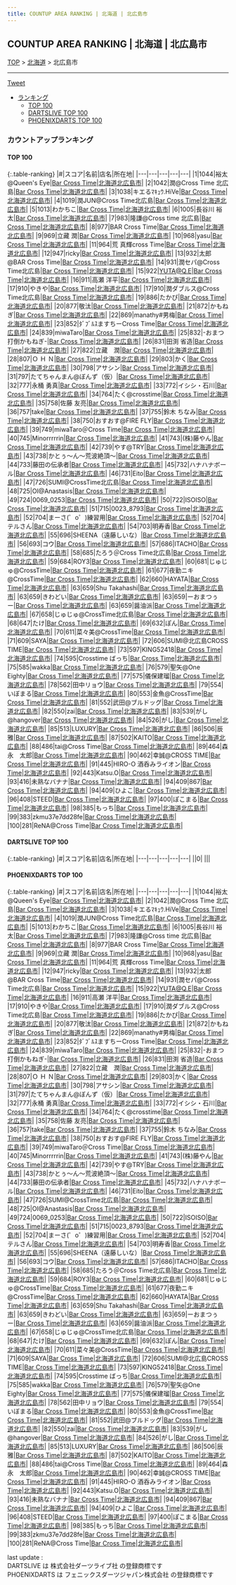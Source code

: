 ```yaml
---
title: COUNTUP AREA RANKING | 北海道 | 北広島市
---
```

## COUNTUP AREA RANKING | 北海道 | 北広島市

[TOP](/darts/rank/) > [北海道](/darts/rank/北海道/) > 北広島市

___

<a href="https://twitter.com/share?ref_src=twsrc%5Etfw" data-text="COUNTUP AREA RANKING | 北海道北広島市" class="twitter-share-button" data-hashtags="DARTSLIVE,PHOENIXDARTS,darts,ダーツ" data-show-count="false">Tweet</a>

* [ランキング](#カウントアップランキング)
    * [TOP 100](#top-100)
    * [DARTSLIVE TOP 100](#dartslive-top-100)
    * [PHOENIXDARTS TOP 100](#phoenixdarts-top-100)

### カウントアップランキング

#### TOP 100



{:.table-ranking}
|#|スコア|名前|店名|所在地|
|---|---|---|---|---|
|1|1044|<span class="rank-name-pd">裕太@Queen&#x27;s Eye</span>|<a href="https://vs.phoenixdarts.com/jp/shop/shopDetailInfo/s_80543?s_seq=80543">Bar Cross Time</a>|<a href="/darts/rank/北海道/北広島市">北海道北広島市</a>|
|2|1042|<span class="rank-name-pd">潤@Cross Time 北広島</span>|<a href="https://vs.phoenixdarts.com/jp/shop/shopDetailInfo/s_80543?s_seq=80543">Bar Cross Time</a>|<a href="/darts/rank/北海道/北広島市">北海道北広島市</a>|
|3|1038|<span class="rank-name-pd">キエるﾏｷｭｳ.HiVe</span>|<a href="https://vs.phoenixdarts.com/jp/shop/shopDetailInfo/s_80543?s_seq=80543">Bar Cross Time</a>|<a href="/darts/rank/北海道/北広島市">北海道北広島市</a>|
|4|1019|<span class="rank-name-pd">潤JUN@Cross Time北広島</span>|<a href="https://vs.phoenixdarts.com/jp/shop/shopDetailInfo/s_80543?s_seq=80543">Bar Cross Time</a>|<a href="/darts/rank/北海道/北広島市">北海道北広島市</a>|
|5|1013|<span class="rank-name-pd">わかちこ</span>|<a href="https://vs.phoenixdarts.com/jp/shop/shopDetailInfo/s_80543?s_seq=80543">Bar Cross Time</a>|<a href="/darts/rank/北海道/北広島市">北海道北広島市</a>|
|6|1005|<span class="rank-name-pd"><span class="pro-icon-pd"></span>長谷川 裕太</span>|<a href="https://vs.phoenixdarts.com/jp/shop/shopDetailInfo/s_80543?s_seq=80543">Bar Cross Time</a>|<a href="/darts/rank/北海道/北広島市">北海道北広島市</a>|
|7|983|<span class="rank-name-pd">隆謙@Cross time 北広島</span>|<a href="https://vs.phoenixdarts.com/jp/shop/shopDetailInfo/s_80543?s_seq=80543">Bar Cross Time</a>|<a href="/darts/rank/北海道/北広島市">北海道北広島市</a>|
|8|977|<span class="rank-name-pd">BAR Cross Time</span>|<a href="https://vs.phoenixdarts.com/jp/shop/shopDetailInfo/s_80543?s_seq=80543">Bar Cross Time</a>|<a href="/darts/rank/北海道/北広島市">北海道北広島市</a>|
|9|969|<span class="rank-name-pd"><span class="pro-icon-pd"></span>立藏 潤</span>|<a href="https://vs.phoenixdarts.com/jp/shop/shopDetailInfo/s_80543?s_seq=80543">Bar Cross Time</a>|<a href="/darts/rank/北海道/北広島市">北海道北広島市</a>|
|10|968|<span class="rank-name-pd">yasu</span>|<a href="https://vs.phoenixdarts.com/jp/shop/shopDetailInfo/s_80543?s_seq=80543">Bar Cross Time</a>|<a href="/darts/rank/北海道/北広島市">北海道北広島市</a>|
|11|964|<span class="rank-name-pd">荒 真輝cross Time</span>|<a href="https://vs.phoenixdarts.com/jp/shop/shopDetailInfo/s_80543?s_seq=80543">Bar Cross Time</a>|<a href="/darts/rank/北海道/北広島市">北海道北広島市</a>|
|12|947|<span class="rank-name-pd">ricky</span>|<a href="https://vs.phoenixdarts.com/jp/shop/shopDetailInfo/s_80543?s_seq=80543">Bar Cross Time</a>|<a href="/darts/rank/北海道/北広島市">北海道北広島市</a>|
|13|932|<span class="rank-name-pd">太郎@BAR Cross Time</span>|<a href="https://vs.phoenixdarts.com/jp/shop/shopDetailInfo/s_80543?s_seq=80543">Bar Cross Time</a>|<a href="/darts/rank/北海道/北広島市">北海道北広島市</a>|
|14|931|<span class="rank-name-pd">潤セパ@Cross Time北広島</span>|<a href="https://vs.phoenixdarts.com/jp/shop/shopDetailInfo/s_80543?s_seq=80543">Bar Cross Time</a>|<a href="/darts/rank/北海道/北広島市">北海道北広島市</a>|
|15|922|<span class="rank-name-pd">YUTA@Q.E</span>|<a href="https://vs.phoenixdarts.com/jp/shop/shopDetailInfo/s_80543?s_seq=80543">Bar Cross Time</a>|<a href="/darts/rank/北海道/北広島市">北海道北広島市</a>|
|16|911|<span class="rank-name-pd">高瀬 洋平</span>|<a href="https://vs.phoenixdarts.com/jp/shop/shopDetailInfo/s_80543?s_seq=80543">Bar Cross Time</a>|<a href="/darts/rank/北海道/北広島市">北海道北広島市</a>|
|17|910|<span class="rank-name-pd">やきや</span>|<a href="https://vs.phoenixdarts.com/jp/shop/shopDetailInfo/s_80543?s_seq=80543">Bar Cross Time</a>|<a href="/darts/rank/北海道/北広島市">北海道北広島市</a>|
|17|910|<span class="rank-name-pd">潤ダブルス@Cross Time北広島</span>|<a href="https://vs.phoenixdarts.com/jp/shop/shopDetailInfo/s_80543?s_seq=80543">Bar Cross Time</a>|<a href="/darts/rank/北海道/北広島市">北海道北広島市</a>|
|19|886|<span class="rank-name-pd">たかぴ</span>|<a href="https://vs.phoenixdarts.com/jp/shop/shopDetailInfo/s_80543?s_seq=80543">Bar Cross Time</a>|<a href="/darts/rank/北海道/北広島市">北海道北広島市</a>|
|20|877|<span class="rank-name-pd">敬汰</span>|<a href="https://vs.phoenixdarts.com/jp/shop/shopDetailInfo/s_80543?s_seq=80543">Bar Cross Time</a>|<a href="/darts/rank/北海道/北広島市">北海道北広島市</a>|
|21|872|<span class="rank-name-pd">かもねぎ</span>|<a href="https://vs.phoenixdarts.com/jp/shop/shopDetailInfo/s_80543?s_seq=80543">Bar Cross Time</a>|<a href="/darts/rank/北海道/北広島市">北海道北広島市</a>|
|22|869|<span class="rank-name-pd">manathy#男梅</span>|<a href="https://vs.phoenixdarts.com/jp/shop/shopDetailInfo/s_80543?s_seq=80543">Bar Cross Time</a>|<a href="/darts/rank/北海道/北広島市">北海道北広島市</a>|
|23|852|<span class="rank-name-pd">ﾀﾞﾌﾞﾙｽますちーCross Time</span>|<a href="https://vs.phoenixdarts.com/jp/shop/shopDetailInfo/s_80543?s_seq=80543">Bar Cross Time</a>|<a href="/darts/rank/北海道/北広島市">北海道北広島市</a>|
|24|839|<span class="rank-name-pd">miwaTaro</span>|<a href="https://vs.phoenixdarts.com/jp/shop/shopDetailInfo/s_80543?s_seq=80543">Bar Cross Time</a>|<a href="/darts/rank/北海道/北広島市">北海道北広島市</a>|
|25|832|<span class="rank-name-pd">-おまつ打倒かもねぎ-</span>|<a href="https://vs.phoenixdarts.com/jp/shop/shopDetailInfo/s_80543?s_seq=80543">Bar Cross Time</a>|<a href="/darts/rank/北海道/北広島市">北海道北広島市</a>|
|26|831|<span class="rank-name-pd"><span class="pro-icon-pd"></span>田渕 省造</span>|<a href="https://vs.phoenixdarts.com/jp/shop/shopDetailInfo/s_80543?s_seq=80543">Bar Cross Time</a>|<a href="/darts/rank/北海道/北広島市">北海道北広島市</a>|
|27|822|<span class="rank-name-pd">立藏　潤</span>|<a href="https://vs.phoenixdarts.com/jp/shop/shopDetailInfo/s_80543?s_seq=80543">Bar Cross Time</a>|<a href="/darts/rank/北海道/北広島市">北海道北広島市</a>|
|28|807|<span class="rank-name-pd">Ｏ Ｈ Ｎ</span>|<a href="https://vs.phoenixdarts.com/jp/shop/shopDetailInfo/s_80543?s_seq=80543">Bar Cross Time</a>|<a href="/darts/rank/北海道/北広島市">北海道北広島市</a>|
|29|803|<span class="rank-name-pd">かく</span>|<a href="https://vs.phoenixdarts.com/jp/shop/shopDetailInfo/s_80543?s_seq=80543">Bar Cross Time</a>|<a href="/darts/rank/北海道/北広島市">北海道北広島市</a>|
|30|798|<span class="rank-name-pd">アサシン</span>|<a href="https://vs.phoenixdarts.com/jp/shop/shopDetailInfo/s_80543?s_seq=80543">Bar Cross Time</a>|<a href="/darts/rank/北海道/北広島市">北海道北広島市</a>|
|31|797|<span class="rank-name-pd">たてちゃんまん@ぼんず（仮）</span>|<a href="https://vs.phoenixdarts.com/jp/shop/shopDetailInfo/s_80543?s_seq=80543">Bar Cross Time</a>|<a href="/darts/rank/北海道/北広島市">北海道北広島市</a>|
|32|777|<span class="rank-name-pd">永桶 勇真</span>|<a href="https://vs.phoenixdarts.com/jp/shop/shopDetailInfo/s_80543?s_seq=80543">Bar Cross Time</a>|<a href="/darts/rank/北海道/北広島市">北海道北広島市</a>|
|33|772|<span class="rank-name-pd">イシシ・石川</span>|<a href="https://vs.phoenixdarts.com/jp/shop/shopDetailInfo/s_80543?s_seq=80543">Bar Cross Time</a>|<a href="/darts/rank/北海道/北広島市">北海道北広島市</a>|
|34|764|<span class="rank-name-pd">たく@crosstime</span>|<a href="https://vs.phoenixdarts.com/jp/shop/shopDetailInfo/s_80543?s_seq=80543">Bar Cross Time</a>|<a href="/darts/rank/北海道/北広島市">北海道北広島市</a>|
|35|758|<span class="rank-name-pd">佐藤 友亮</span>|<a href="https://vs.phoenixdarts.com/jp/shop/shopDetailInfo/s_80543?s_seq=80543">Bar Cross Time</a>|<a href="/darts/rank/北海道/北広島市">北海道北広島市</a>|
|36|757|<span class="rank-name-pd">take</span>|<a href="https://vs.phoenixdarts.com/jp/shop/shopDetailInfo/s_80543?s_seq=80543">Bar Cross Time</a>|<a href="/darts/rank/北海道/北広島市">北海道北広島市</a>|
|37|755|<span class="rank-name-pd">鈴木 ちなみ</span>|<a href="https://vs.phoenixdarts.com/jp/shop/shopDetailInfo/s_80543?s_seq=80543">Bar Cross Time</a>|<a href="/darts/rank/北海道/北広島市">北海道北広島市</a>|
|38|750|<span class="rank-name-pd">おすおす@FIRE FLY</span>|<a href="https://vs.phoenixdarts.com/jp/shop/shopDetailInfo/s_80543?s_seq=80543">Bar Cross Time</a>|<a href="/darts/rank/北海道/北広島市">北海道北広島市</a>|
|39|749|<span class="rank-name-pd">miwaTaro＠Cross Time</span>|<a href="https://vs.phoenixdarts.com/jp/shop/shopDetailInfo/s_80543?s_seq=80543">Bar Cross Time</a>|<a href="/darts/rank/北海道/北広島市">北海道北広島市</a>|
|40|745|<span class="rank-name-pd">Minorrrrrin</span>|<a href="https://vs.phoenixdarts.com/jp/shop/shopDetailInfo/s_80543?s_seq=80543">Bar Cross Time</a>|<a href="/darts/rank/北海道/北広島市">北海道北広島市</a>|
|41|743|<span class="rank-name-pd">(株)藤やん</span>|<a href="https://vs.phoenixdarts.com/jp/shop/shopDetailInfo/s_80543?s_seq=80543">Bar Cross Time</a>|<a href="/darts/rank/北海道/北広島市">北海道北広島市</a>|
|42|739|<span class="rank-name-pd">やす@TRY</span>|<a href="https://vs.phoenixdarts.com/jp/shop/shopDetailInfo/s_80543?s_seq=80543">Bar Cross Time</a>|<a href="/darts/rank/北海道/北広島市">北海道北広島市</a>|
|43|738|<span class="rank-name-pd">かとぅ～ん～荒波絶頂～</span>|<a href="https://vs.phoenixdarts.com/jp/shop/shopDetailInfo/s_80543?s_seq=80543">Bar Cross Time</a>|<a href="/darts/rank/北海道/北広島市">北海道北広島市</a>|
|44|733|<span class="rank-name-pd">藤田の伝承者</span>|<a href="https://vs.phoenixdarts.com/jp/shop/shopDetailInfo/s_80543?s_seq=80543">Bar Cross Time</a>|<a href="/darts/rank/北海道/北広島市">北海道北広島市</a>|
|45|732|<span class="rank-name-pd">ハナハナボール</span>|<a href="https://vs.phoenixdarts.com/jp/shop/shopDetailInfo/s_80543?s_seq=80543">Bar Cross Time</a>|<a href="/darts/rank/北海道/北広島市">北海道北広島市</a>|
|46|731|<span class="rank-name-pd">Eito</span>|<a href="https://vs.phoenixdarts.com/jp/shop/shopDetailInfo/s_80543?s_seq=80543">Bar Cross Time</a>|<a href="/darts/rank/北海道/北広島市">北海道北広島市</a>|
|47|726|<span class="rank-name-pd">SUMI@CrossTime北広島</span>|<a href="https://vs.phoenixdarts.com/jp/shop/shopDetailInfo/s_80543?s_seq=80543">Bar Cross Time</a>|<a href="/darts/rank/北海道/北広島市">北海道北広島市</a>|
|48|725|<span class="rank-name-pd">OI@Anastasis</span>|<a href="https://vs.phoenixdarts.com/jp/shop/shopDetailInfo/s_80543?s_seq=80543">Bar Cross Time</a>|<a href="/darts/rank/北海道/北広島市">北海道北広島市</a>|
|49|724|<span class="rank-name-pd">0069_0253</span>|<a href="https://vs.phoenixdarts.com/jp/shop/shopDetailInfo/s_80543?s_seq=80543">Bar Cross Time</a>|<a href="/darts/rank/北海道/北広島市">北海道北広島市</a>|
|50|722|<span class="rank-name-pd">ISOISO</span>|<a href="https://vs.phoenixdarts.com/jp/shop/shopDetailInfo/s_80543?s_seq=80543">Bar Cross Time</a>|<a href="/darts/rank/北海道/北広島市">北海道北広島市</a>|
|51|715|<span class="rank-name-pd">0023_8793</span>|<a href="https://vs.phoenixdarts.com/jp/shop/shopDetailInfo/s_80543?s_seq=80543">Bar Cross Time</a>|<a href="/darts/rank/北海道/北広島市">北海道北広島市</a>|
|52|704|<span class="rank-name-pd">まーさ(゜o゜)練習用</span>|<a href="https://vs.phoenixdarts.com/jp/shop/shopDetailInfo/s_80543?s_seq=80543">Bar Cross Time</a>|<a href="/darts/rank/北海道/北広島市">北海道北広島市</a>|
|52|704|<span class="rank-name-pd">テルさん</span>|<a href="https://vs.phoenixdarts.com/jp/shop/shopDetailInfo/s_80543?s_seq=80543">Bar Cross Time</a>|<a href="/darts/rank/北海道/北広島市">北海道北広島市</a>|
|54|703|<span class="rank-name-pd">明寿香</span>|<a href="https://vs.phoenixdarts.com/jp/shop/shopDetailInfo/s_80543?s_seq=80543">Bar Cross Time</a>|<a href="/darts/rank/北海道/北広島市">北海道北広島市</a>|
|55|696|<span class="rank-name-pd">SHEENA（遠藤しいな）</span>|<a href="https://vs.phoenixdarts.com/jp/shop/shopDetailInfo/s_80543?s_seq=80543">Bar Cross Time</a>|<a href="/darts/rank/北海道/北広島市">北海道北広島市</a>|
|56|693|<span class="rank-name-pd">コウ</span>|<a href="https://vs.phoenixdarts.com/jp/shop/shopDetailInfo/s_80543?s_seq=80543">Bar Cross Time</a>|<a href="/darts/rank/北海道/北広島市">北海道北広島市</a>|
|57|686|<span class="rank-name-pd">ITACHO</span>|<a href="https://vs.phoenixdarts.com/jp/shop/shopDetailInfo/s_80543?s_seq=80543">Bar Cross Time</a>|<a href="/darts/rank/北海道/北広島市">北海道北広島市</a>|
|58|685|<span class="rank-name-pd">たろう＠Cross Time北広島</span>|<a href="https://vs.phoenixdarts.com/jp/shop/shopDetailInfo/s_80543?s_seq=80543">Bar Cross Time</a>|<a href="/darts/rank/北海道/北広島市">北海道北広島市</a>|
|59|684|<span class="rank-name-pd">ROY3</span>|<a href="https://vs.phoenixdarts.com/jp/shop/shopDetailInfo/s_80543?s_seq=80543">Bar Cross Time</a>|<a href="/darts/rank/北海道/北広島市">北海道北広島市</a>|
|60|681|<span class="rank-name-pd">じゅじゅ@CrossTime</span>|<a href="https://vs.phoenixdarts.com/jp/shop/shopDetailInfo/s_80543?s_seq=80543">Bar Cross Time</a>|<a href="/darts/rank/北海道/北広島市">北海道北広島市</a>|
|61|677|<span class="rank-name-pd">夜勤ニキ@CrossTime</span>|<a href="https://vs.phoenixdarts.com/jp/shop/shopDetailInfo/s_80543?s_seq=80543">Bar Cross Time</a>|<a href="/darts/rank/北海道/北広島市">北海道北広島市</a>|
|62|660|<span class="rank-name-pd">HAYATA</span>|<a href="https://vs.phoenixdarts.com/jp/shop/shopDetailInfo/s_80543?s_seq=80543">Bar Cross Time</a>|<a href="/darts/rank/北海道/北広島市">北海道北広島市</a>|
|63|659|<span class="rank-name-pd">Shu Takahashi</span>|<a href="https://vs.phoenixdarts.com/jp/shop/shopDetailInfo/s_80543?s_seq=80543">Bar Cross Time</a>|<a href="/darts/rank/北海道/北広島市">北海道北広島市</a>|
|63|659|<span class="rank-name-pd">きわどい</span>|<a href="https://vs.phoenixdarts.com/jp/shop/shopDetailInfo/s_80543?s_seq=80543">Bar Cross Time</a>|<a href="/darts/rank/北海道/北広島市">北海道北広島市</a>|
|63|659|<span class="rank-name-pd">ーおまつぅー</span>|<a href="https://vs.phoenixdarts.com/jp/shop/shopDetailInfo/s_80543?s_seq=80543">Bar Cross Time</a>|<a href="/darts/rank/北海道/北広島市">北海道北広島市</a>|
|63|659|<span class="rank-name-pd">醤油派</span>|<a href="https://vs.phoenixdarts.com/jp/shop/shopDetailInfo/s_80543?s_seq=80543">Bar Cross Time</a>|<a href="/darts/rank/北海道/北広島市">北海道北広島市</a>|
|67|658|<span class="rank-name-pd">じゅじゅ@CrossTime北広島</span>|<a href="https://vs.phoenixdarts.com/jp/shop/shopDetailInfo/s_80543?s_seq=80543">Bar Cross Time</a>|<a href="/darts/rank/北海道/北広島市">北海道北広島市</a>|
|68|647|<span class="rank-name-pd">たけ</span>|<a href="https://vs.phoenixdarts.com/jp/shop/shopDetailInfo/s_80543?s_seq=80543">Bar Cross Time</a>|<a href="/darts/rank/北海道/北広島市">北海道北広島市</a>|
|69|632|<span class="rank-name-pd">ぽん</span>|<a href="https://vs.phoenixdarts.com/jp/shop/shopDetailInfo/s_80543?s_seq=80543">Bar Cross Time</a>|<a href="/darts/rank/北海道/北広島市">北海道北広島市</a>|
|70|611|<span class="rank-name-pd">菜々美@CrossTime</span>|<a href="https://vs.phoenixdarts.com/jp/shop/shopDetailInfo/s_80543?s_seq=80543">Bar Cross Time</a>|<a href="/darts/rank/北海道/北広島市">北海道北広島市</a>|
|71|609|<span class="rank-name-pd">SAYA</span>|<a href="https://vs.phoenixdarts.com/jp/shop/shopDetailInfo/s_80543?s_seq=80543">Bar Cross Time</a>|<a href="/darts/rank/北海道/北広島市">北海道北広島市</a>|
|72|606|<span class="rank-name-pd">SUMI@北広島CROSS TIME</span>|<a href="https://vs.phoenixdarts.com/jp/shop/shopDetailInfo/s_80543?s_seq=80543">Bar Cross Time</a>|<a href="/darts/rank/北海道/北広島市">北海道北広島市</a>|
|73|597|<span class="rank-name-pd">KING52418</span>|<a href="https://vs.phoenixdarts.com/jp/shop/shopDetailInfo/s_80543?s_seq=80543">Bar Cross Time</a>|<a href="/darts/rank/北海道/北広島市">北海道北広島市</a>|
|74|595|<span class="rank-name-pd">Crosstime ばっち</span>|<a href="https://vs.phoenixdarts.com/jp/shop/shopDetailInfo/s_80543?s_seq=80543">Bar Cross Time</a>|<a href="/darts/rank/北海道/北広島市">北海道北広島市</a>|
|75|585|<span class="rank-name-pd">wakka</span>|<a href="https://vs.phoenixdarts.com/jp/shop/shopDetailInfo/s_80543?s_seq=80543">Bar Cross Time</a>|<a href="/darts/rank/北海道/北広島市">北海道北広島市</a>|
|76|579|<span class="rank-name-pd">聖矢@One Eighty</span>|<a href="https://vs.phoenixdarts.com/jp/shop/shopDetailInfo/s_80543?s_seq=80543">Bar Cross Time</a>|<a href="/darts/rank/北海道/北広島市">北海道北広島市</a>|
|77|575|<span class="rank-name-pd">儀保建瑠</span>|<a href="https://vs.phoenixdarts.com/jp/shop/shopDetailInfo/s_80543?s_seq=80543">Bar Cross Time</a>|<a href="/darts/rank/北海道/北広島市">北海道北広島市</a>|
|78|562|<span class="rank-name-pd">田中リョウ</span>|<a href="https://vs.phoenixdarts.com/jp/shop/shopDetailInfo/s_80543?s_seq=80543">Bar Cross Time</a>|<a href="/darts/rank/北海道/北広島市">北海道北広島市</a>|
|79|554|<span class="rank-name-pd">いぼまる</span>|<a href="https://vs.phoenixdarts.com/jp/shop/shopDetailInfo/s_80543?s_seq=80543">Bar Cross Time</a>|<a href="/darts/rank/北海道/北広島市">北海道北広島市</a>|
|80|553|<span class="rank-name-pd">金魚@CrossTime</span>|<a href="https://vs.phoenixdarts.com/jp/shop/shopDetailInfo/s_80543?s_seq=80543">Bar Cross Time</a>|<a href="/darts/rank/北海道/北広島市">北海道北広島市</a>|
|81|552|<span class="rank-name-pd">武田@ブルドッグ</span>|<a href="https://vs.phoenixdarts.com/jp/shop/shopDetailInfo/s_80543?s_seq=80543">Bar Cross Time</a>|<a href="/darts/rank/北海道/北広島市">北海道北広島市</a>|
|82|550|<span class="rank-name-pd">zai</span>|<a href="https://vs.phoenixdarts.com/jp/shop/shopDetailInfo/s_80543?s_seq=80543">Bar Cross Time</a>|<a href="/darts/rank/北海道/北広島市">北海道北広島市</a>|
|83|539|<span class="rank-name-pd">がし@hangover</span>|<a href="https://vs.phoenixdarts.com/jp/shop/shopDetailInfo/s_80543?s_seq=80543">Bar Cross Time</a>|<a href="/darts/rank/北海道/北広島市">北海道北広島市</a>|
|84|526|<span class="rank-name-pd">がし</span>|<a href="https://vs.phoenixdarts.com/jp/shop/shopDetailInfo/s_80543?s_seq=80543">Bar Cross Time</a>|<a href="/darts/rank/北海道/北広島市">北海道北広島市</a>|
|85|513|<span class="rank-name-pd">LUXURY</span>|<a href="https://vs.phoenixdarts.com/jp/shop/shopDetailInfo/s_80543?s_seq=80543">Bar Cross Time</a>|<a href="/darts/rank/北海道/北広島市">北海道北広島市</a>|
|86|506|<span class="rank-name-pd">辰雅</span>|<a href="https://vs.phoenixdarts.com/jp/shop/shopDetailInfo/s_80543?s_seq=80543">Bar Cross Time</a>|<a href="/darts/rank/北海道/北広島市">北海道北広島市</a>|
|87|502|<span class="rank-name-pd">KAITO</span>|<a href="https://vs.phoenixdarts.com/jp/shop/shopDetailInfo/s_80543?s_seq=80543">Bar Cross Time</a>|<a href="/darts/rank/北海道/北広島市">北海道北広島市</a>|
|88|486|<span class="rank-name-pd">tai@Cross Time</span>|<a href="https://vs.phoenixdarts.com/jp/shop/shopDetailInfo/s_80543?s_seq=80543">Bar Cross Time</a>|<a href="/darts/rank/北海道/北広島市">北海道北広島市</a>|
|89|464|<span class="rank-name-pd">森永　太郎</span>|<a href="https://vs.phoenixdarts.com/jp/shop/shopDetailInfo/s_80543?s_seq=80543">Bar Cross Time</a>|<a href="/darts/rank/北海道/北広島市">北海道北広島市</a>|
|90|462|<span class="rank-name-pd">幸誠@CROSS TIME</span>|<a href="https://vs.phoenixdarts.com/jp/shop/shopDetailInfo/s_80543?s_seq=80543">Bar Cross Time</a>|<a href="/darts/rank/北海道/北広島市">北海道北広島市</a>|
|91|445|<span class="rank-name-pd">HIRO-O    酒呑みライオン</span>|<a href="https://vs.phoenixdarts.com/jp/shop/shopDetailInfo/s_80543?s_seq=80543">Bar Cross Time</a>|<a href="/darts/rank/北海道/北広島市">北海道北広島市</a>|
|92|443|<span class="rank-name-pd">Katsu.O</span>|<a href="https://vs.phoenixdarts.com/jp/shop/shopDetailInfo/s_80543?s_seq=80543">Bar Cross Time</a>|<a href="/darts/rank/北海道/北広島市">北海道北広島市</a>|
|93|416|<span class="rank-name-pd">未熟なバナナ</span>|<a href="https://vs.phoenixdarts.com/jp/shop/shopDetailInfo/s_80543?s_seq=80543">Bar Cross Time</a>|<a href="/darts/rank/北海道/北広島市">北海道北広島市</a>|
|94|409|<span class="rank-name-pd">867</span>|<a href="https://vs.phoenixdarts.com/jp/shop/shopDetailInfo/s_80543?s_seq=80543">Bar Cross Time</a>|<a href="/darts/rank/北海道/北広島市">北海道北広島市</a>|
|94|409|<span class="rank-name-pd">ひよこ</span>|<a href="https://vs.phoenixdarts.com/jp/shop/shopDetailInfo/s_80543?s_seq=80543">Bar Cross Time</a>|<a href="/darts/rank/北海道/北広島市">北海道北広島市</a>|
|96|408|<span class="rank-name-pd">STEED</span>|<a href="https://vs.phoenixdarts.com/jp/shop/shopDetailInfo/s_80543?s_seq=80543">Bar Cross Time</a>|<a href="/darts/rank/北海道/北広島市">北海道北広島市</a>|
|97|400|<span class="rank-name-pd">ぽこまる</span>|<a href="https://vs.phoenixdarts.com/jp/shop/shopDetailInfo/s_80543?s_seq=80543">Bar Cross Time</a>|<a href="/darts/rank/北海道/北広島市">北海道北広島市</a>|
|98|385|<span class="rank-name-pd">もっち</span>|<a href="https://vs.phoenixdarts.com/jp/shop/shopDetailInfo/s_80543?s_seq=80543">Bar Cross Time</a>|<a href="/darts/rank/北海道/北広島市">北海道北広島市</a>|
|99|383|<span class="rank-name-pd">zkmu37e7dd28fe</span>|<a href="https://vs.phoenixdarts.com/jp/shop/shopDetailInfo/s_80543?s_seq=80543">Bar Cross Time</a>|<a href="/darts/rank/北海道/北広島市">北海道北広島市</a>|
|100|281|<span class="rank-name-pd">ReNA@Cross Time</span>|<a href="https://vs.phoenixdarts.com/jp/shop/shopDetailInfo/s_80543?s_seq=80543">Bar Cross Time</a>|<a href="/darts/rank/北海道/北広島市">北海道北広島市</a>|


#### DARTSLIVE TOP 100



{:.table-ranking}
|#|スコア|名前|店名|所在地|
|---|---|---|---|---|
||0|<span class="rank-name-dl"> </span>|<a href=""></a>|<a href="/darts/rank//"></a>|


#### PHOENIXDARTS TOP 100



{:.table-ranking}
|#|スコア|名前|店名|所在地|
|---|---|---|---|---|
|1|1044|<span class="rank-name-pd">裕太@Queen&#x27;s Eye</span>|<a href="https://vs.phoenixdarts.com/jp/shop/shopDetailInfo/s_80543?s_seq=80543">Bar Cross Time</a>|<a href="/darts/rank/北海道/北広島市">北海道北広島市</a>|
|2|1042|<span class="rank-name-pd">潤@Cross Time 北広島</span>|<a href="https://vs.phoenixdarts.com/jp/shop/shopDetailInfo/s_80543?s_seq=80543">Bar Cross Time</a>|<a href="/darts/rank/北海道/北広島市">北海道北広島市</a>|
|3|1038|<span class="rank-name-pd">キエるﾏｷｭｳ.HiVe</span>|<a href="https://vs.phoenixdarts.com/jp/shop/shopDetailInfo/s_80543?s_seq=80543">Bar Cross Time</a>|<a href="/darts/rank/北海道/北広島市">北海道北広島市</a>|
|4|1019|<span class="rank-name-pd">潤JUN@Cross Time北広島</span>|<a href="https://vs.phoenixdarts.com/jp/shop/shopDetailInfo/s_80543?s_seq=80543">Bar Cross Time</a>|<a href="/darts/rank/北海道/北広島市">北海道北広島市</a>|
|5|1013|<span class="rank-name-pd">わかちこ</span>|<a href="https://vs.phoenixdarts.com/jp/shop/shopDetailInfo/s_80543?s_seq=80543">Bar Cross Time</a>|<a href="/darts/rank/北海道/北広島市">北海道北広島市</a>|
|6|1005|<span class="rank-name-pd"><span class="pro-icon-pd"></span>長谷川 裕太</span>|<a href="https://vs.phoenixdarts.com/jp/shop/shopDetailInfo/s_80543?s_seq=80543">Bar Cross Time</a>|<a href="/darts/rank/北海道/北広島市">北海道北広島市</a>|
|7|983|<span class="rank-name-pd">隆謙@Cross time 北広島</span>|<a href="https://vs.phoenixdarts.com/jp/shop/shopDetailInfo/s_80543?s_seq=80543">Bar Cross Time</a>|<a href="/darts/rank/北海道/北広島市">北海道北広島市</a>|
|8|977|<span class="rank-name-pd">BAR Cross Time</span>|<a href="https://vs.phoenixdarts.com/jp/shop/shopDetailInfo/s_80543?s_seq=80543">Bar Cross Time</a>|<a href="/darts/rank/北海道/北広島市">北海道北広島市</a>|
|9|969|<span class="rank-name-pd"><span class="pro-icon-pd"></span>立藏 潤</span>|<a href="https://vs.phoenixdarts.com/jp/shop/shopDetailInfo/s_80543?s_seq=80543">Bar Cross Time</a>|<a href="/darts/rank/北海道/北広島市">北海道北広島市</a>|
|10|968|<span class="rank-name-pd">yasu</span>|<a href="https://vs.phoenixdarts.com/jp/shop/shopDetailInfo/s_80543?s_seq=80543">Bar Cross Time</a>|<a href="/darts/rank/北海道/北広島市">北海道北広島市</a>|
|11|964|<span class="rank-name-pd">荒 真輝cross Time</span>|<a href="https://vs.phoenixdarts.com/jp/shop/shopDetailInfo/s_80543?s_seq=80543">Bar Cross Time</a>|<a href="/darts/rank/北海道/北広島市">北海道北広島市</a>|
|12|947|<span class="rank-name-pd">ricky</span>|<a href="https://vs.phoenixdarts.com/jp/shop/shopDetailInfo/s_80543?s_seq=80543">Bar Cross Time</a>|<a href="/darts/rank/北海道/北広島市">北海道北広島市</a>|
|13|932|<span class="rank-name-pd">太郎@BAR Cross Time</span>|<a href="https://vs.phoenixdarts.com/jp/shop/shopDetailInfo/s_80543?s_seq=80543">Bar Cross Time</a>|<a href="/darts/rank/北海道/北広島市">北海道北広島市</a>|
|14|931|<span class="rank-name-pd">潤セパ@Cross Time北広島</span>|<a href="https://vs.phoenixdarts.com/jp/shop/shopDetailInfo/s_80543?s_seq=80543">Bar Cross Time</a>|<a href="/darts/rank/北海道/北広島市">北海道北広島市</a>|
|15|922|<span class="rank-name-pd">YUTA@Q.E</span>|<a href="https://vs.phoenixdarts.com/jp/shop/shopDetailInfo/s_80543?s_seq=80543">Bar Cross Time</a>|<a href="/darts/rank/北海道/北広島市">北海道北広島市</a>|
|16|911|<span class="rank-name-pd">高瀬 洋平</span>|<a href="https://vs.phoenixdarts.com/jp/shop/shopDetailInfo/s_80543?s_seq=80543">Bar Cross Time</a>|<a href="/darts/rank/北海道/北広島市">北海道北広島市</a>|
|17|910|<span class="rank-name-pd">やきや</span>|<a href="https://vs.phoenixdarts.com/jp/shop/shopDetailInfo/s_80543?s_seq=80543">Bar Cross Time</a>|<a href="/darts/rank/北海道/北広島市">北海道北広島市</a>|
|17|910|<span class="rank-name-pd">潤ダブルス@Cross Time北広島</span>|<a href="https://vs.phoenixdarts.com/jp/shop/shopDetailInfo/s_80543?s_seq=80543">Bar Cross Time</a>|<a href="/darts/rank/北海道/北広島市">北海道北広島市</a>|
|19|886|<span class="rank-name-pd">たかぴ</span>|<a href="https://vs.phoenixdarts.com/jp/shop/shopDetailInfo/s_80543?s_seq=80543">Bar Cross Time</a>|<a href="/darts/rank/北海道/北広島市">北海道北広島市</a>|
|20|877|<span class="rank-name-pd">敬汰</span>|<a href="https://vs.phoenixdarts.com/jp/shop/shopDetailInfo/s_80543?s_seq=80543">Bar Cross Time</a>|<a href="/darts/rank/北海道/北広島市">北海道北広島市</a>|
|21|872|<span class="rank-name-pd">かもねぎ</span>|<a href="https://vs.phoenixdarts.com/jp/shop/shopDetailInfo/s_80543?s_seq=80543">Bar Cross Time</a>|<a href="/darts/rank/北海道/北広島市">北海道北広島市</a>|
|22|869|<span class="rank-name-pd">manathy#男梅</span>|<a href="https://vs.phoenixdarts.com/jp/shop/shopDetailInfo/s_80543?s_seq=80543">Bar Cross Time</a>|<a href="/darts/rank/北海道/北広島市">北海道北広島市</a>|
|23|852|<span class="rank-name-pd">ﾀﾞﾌﾞﾙｽますちーCross Time</span>|<a href="https://vs.phoenixdarts.com/jp/shop/shopDetailInfo/s_80543?s_seq=80543">Bar Cross Time</a>|<a href="/darts/rank/北海道/北広島市">北海道北広島市</a>|
|24|839|<span class="rank-name-pd">miwaTaro</span>|<a href="https://vs.phoenixdarts.com/jp/shop/shopDetailInfo/s_80543?s_seq=80543">Bar Cross Time</a>|<a href="/darts/rank/北海道/北広島市">北海道北広島市</a>|
|25|832|<span class="rank-name-pd">-おまつ打倒かもねぎ-</span>|<a href="https://vs.phoenixdarts.com/jp/shop/shopDetailInfo/s_80543?s_seq=80543">Bar Cross Time</a>|<a href="/darts/rank/北海道/北広島市">北海道北広島市</a>|
|26|831|<span class="rank-name-pd"><span class="pro-icon-pd"></span>田渕 省造</span>|<a href="https://vs.phoenixdarts.com/jp/shop/shopDetailInfo/s_80543?s_seq=80543">Bar Cross Time</a>|<a href="/darts/rank/北海道/北広島市">北海道北広島市</a>|
|27|822|<span class="rank-name-pd">立藏　潤</span>|<a href="https://vs.phoenixdarts.com/jp/shop/shopDetailInfo/s_80543?s_seq=80543">Bar Cross Time</a>|<a href="/darts/rank/北海道/北広島市">北海道北広島市</a>|
|28|807|<span class="rank-name-pd">Ｏ Ｈ Ｎ</span>|<a href="https://vs.phoenixdarts.com/jp/shop/shopDetailInfo/s_80543?s_seq=80543">Bar Cross Time</a>|<a href="/darts/rank/北海道/北広島市">北海道北広島市</a>|
|29|803|<span class="rank-name-pd">かく</span>|<a href="https://vs.phoenixdarts.com/jp/shop/shopDetailInfo/s_80543?s_seq=80543">Bar Cross Time</a>|<a href="/darts/rank/北海道/北広島市">北海道北広島市</a>|
|30|798|<span class="rank-name-pd">アサシン</span>|<a href="https://vs.phoenixdarts.com/jp/shop/shopDetailInfo/s_80543?s_seq=80543">Bar Cross Time</a>|<a href="/darts/rank/北海道/北広島市">北海道北広島市</a>|
|31|797|<span class="rank-name-pd">たてちゃんまん@ぼんず（仮）</span>|<a href="https://vs.phoenixdarts.com/jp/shop/shopDetailInfo/s_80543?s_seq=80543">Bar Cross Time</a>|<a href="/darts/rank/北海道/北広島市">北海道北広島市</a>|
|32|777|<span class="rank-name-pd">永桶 勇真</span>|<a href="https://vs.phoenixdarts.com/jp/shop/shopDetailInfo/s_80543?s_seq=80543">Bar Cross Time</a>|<a href="/darts/rank/北海道/北広島市">北海道北広島市</a>|
|33|772|<span class="rank-name-pd">イシシ・石川</span>|<a href="https://vs.phoenixdarts.com/jp/shop/shopDetailInfo/s_80543?s_seq=80543">Bar Cross Time</a>|<a href="/darts/rank/北海道/北広島市">北海道北広島市</a>|
|34|764|<span class="rank-name-pd">たく@crosstime</span>|<a href="https://vs.phoenixdarts.com/jp/shop/shopDetailInfo/s_80543?s_seq=80543">Bar Cross Time</a>|<a href="/darts/rank/北海道/北広島市">北海道北広島市</a>|
|35|758|<span class="rank-name-pd">佐藤 友亮</span>|<a href="https://vs.phoenixdarts.com/jp/shop/shopDetailInfo/s_80543?s_seq=80543">Bar Cross Time</a>|<a href="/darts/rank/北海道/北広島市">北海道北広島市</a>|
|36|757|<span class="rank-name-pd">take</span>|<a href="https://vs.phoenixdarts.com/jp/shop/shopDetailInfo/s_80543?s_seq=80543">Bar Cross Time</a>|<a href="/darts/rank/北海道/北広島市">北海道北広島市</a>|
|37|755|<span class="rank-name-pd">鈴木 ちなみ</span>|<a href="https://vs.phoenixdarts.com/jp/shop/shopDetailInfo/s_80543?s_seq=80543">Bar Cross Time</a>|<a href="/darts/rank/北海道/北広島市">北海道北広島市</a>|
|38|750|<span class="rank-name-pd">おすおす@FIRE FLY</span>|<a href="https://vs.phoenixdarts.com/jp/shop/shopDetailInfo/s_80543?s_seq=80543">Bar Cross Time</a>|<a href="/darts/rank/北海道/北広島市">北海道北広島市</a>|
|39|749|<span class="rank-name-pd">miwaTaro＠Cross Time</span>|<a href="https://vs.phoenixdarts.com/jp/shop/shopDetailInfo/s_80543?s_seq=80543">Bar Cross Time</a>|<a href="/darts/rank/北海道/北広島市">北海道北広島市</a>|
|40|745|<span class="rank-name-pd">Minorrrrrin</span>|<a href="https://vs.phoenixdarts.com/jp/shop/shopDetailInfo/s_80543?s_seq=80543">Bar Cross Time</a>|<a href="/darts/rank/北海道/北広島市">北海道北広島市</a>|
|41|743|<span class="rank-name-pd">(株)藤やん</span>|<a href="https://vs.phoenixdarts.com/jp/shop/shopDetailInfo/s_80543?s_seq=80543">Bar Cross Time</a>|<a href="/darts/rank/北海道/北広島市">北海道北広島市</a>|
|42|739|<span class="rank-name-pd">やす@TRY</span>|<a href="https://vs.phoenixdarts.com/jp/shop/shopDetailInfo/s_80543?s_seq=80543">Bar Cross Time</a>|<a href="/darts/rank/北海道/北広島市">北海道北広島市</a>|
|43|738|<span class="rank-name-pd">かとぅ～ん～荒波絶頂～</span>|<a href="https://vs.phoenixdarts.com/jp/shop/shopDetailInfo/s_80543?s_seq=80543">Bar Cross Time</a>|<a href="/darts/rank/北海道/北広島市">北海道北広島市</a>|
|44|733|<span class="rank-name-pd">藤田の伝承者</span>|<a href="https://vs.phoenixdarts.com/jp/shop/shopDetailInfo/s_80543?s_seq=80543">Bar Cross Time</a>|<a href="/darts/rank/北海道/北広島市">北海道北広島市</a>|
|45|732|<span class="rank-name-pd">ハナハナボール</span>|<a href="https://vs.phoenixdarts.com/jp/shop/shopDetailInfo/s_80543?s_seq=80543">Bar Cross Time</a>|<a href="/darts/rank/北海道/北広島市">北海道北広島市</a>|
|46|731|<span class="rank-name-pd">Eito</span>|<a href="https://vs.phoenixdarts.com/jp/shop/shopDetailInfo/s_80543?s_seq=80543">Bar Cross Time</a>|<a href="/darts/rank/北海道/北広島市">北海道北広島市</a>|
|47|726|<span class="rank-name-pd">SUMI@CrossTime北広島</span>|<a href="https://vs.phoenixdarts.com/jp/shop/shopDetailInfo/s_80543?s_seq=80543">Bar Cross Time</a>|<a href="/darts/rank/北海道/北広島市">北海道北広島市</a>|
|48|725|<span class="rank-name-pd">OI@Anastasis</span>|<a href="https://vs.phoenixdarts.com/jp/shop/shopDetailInfo/s_80543?s_seq=80543">Bar Cross Time</a>|<a href="/darts/rank/北海道/北広島市">北海道北広島市</a>|
|49|724|<span class="rank-name-pd">0069_0253</span>|<a href="https://vs.phoenixdarts.com/jp/shop/shopDetailInfo/s_80543?s_seq=80543">Bar Cross Time</a>|<a href="/darts/rank/北海道/北広島市">北海道北広島市</a>|
|50|722|<span class="rank-name-pd">ISOISO</span>|<a href="https://vs.phoenixdarts.com/jp/shop/shopDetailInfo/s_80543?s_seq=80543">Bar Cross Time</a>|<a href="/darts/rank/北海道/北広島市">北海道北広島市</a>|
|51|715|<span class="rank-name-pd">0023_8793</span>|<a href="https://vs.phoenixdarts.com/jp/shop/shopDetailInfo/s_80543?s_seq=80543">Bar Cross Time</a>|<a href="/darts/rank/北海道/北広島市">北海道北広島市</a>|
|52|704|<span class="rank-name-pd">まーさ(゜o゜)練習用</span>|<a href="https://vs.phoenixdarts.com/jp/shop/shopDetailInfo/s_80543?s_seq=80543">Bar Cross Time</a>|<a href="/darts/rank/北海道/北広島市">北海道北広島市</a>|
|52|704|<span class="rank-name-pd">テルさん</span>|<a href="https://vs.phoenixdarts.com/jp/shop/shopDetailInfo/s_80543?s_seq=80543">Bar Cross Time</a>|<a href="/darts/rank/北海道/北広島市">北海道北広島市</a>|
|54|703|<span class="rank-name-pd">明寿香</span>|<a href="https://vs.phoenixdarts.com/jp/shop/shopDetailInfo/s_80543?s_seq=80543">Bar Cross Time</a>|<a href="/darts/rank/北海道/北広島市">北海道北広島市</a>|
|55|696|<span class="rank-name-pd">SHEENA（遠藤しいな）</span>|<a href="https://vs.phoenixdarts.com/jp/shop/shopDetailInfo/s_80543?s_seq=80543">Bar Cross Time</a>|<a href="/darts/rank/北海道/北広島市">北海道北広島市</a>|
|56|693|<span class="rank-name-pd">コウ</span>|<a href="https://vs.phoenixdarts.com/jp/shop/shopDetailInfo/s_80543?s_seq=80543">Bar Cross Time</a>|<a href="/darts/rank/北海道/北広島市">北海道北広島市</a>|
|57|686|<span class="rank-name-pd">ITACHO</span>|<a href="https://vs.phoenixdarts.com/jp/shop/shopDetailInfo/s_80543?s_seq=80543">Bar Cross Time</a>|<a href="/darts/rank/北海道/北広島市">北海道北広島市</a>|
|58|685|<span class="rank-name-pd">たろう＠Cross Time北広島</span>|<a href="https://vs.phoenixdarts.com/jp/shop/shopDetailInfo/s_80543?s_seq=80543">Bar Cross Time</a>|<a href="/darts/rank/北海道/北広島市">北海道北広島市</a>|
|59|684|<span class="rank-name-pd">ROY3</span>|<a href="https://vs.phoenixdarts.com/jp/shop/shopDetailInfo/s_80543?s_seq=80543">Bar Cross Time</a>|<a href="/darts/rank/北海道/北広島市">北海道北広島市</a>|
|60|681|<span class="rank-name-pd">じゅじゅ@CrossTime</span>|<a href="https://vs.phoenixdarts.com/jp/shop/shopDetailInfo/s_80543?s_seq=80543">Bar Cross Time</a>|<a href="/darts/rank/北海道/北広島市">北海道北広島市</a>|
|61|677|<span class="rank-name-pd">夜勤ニキ@CrossTime</span>|<a href="https://vs.phoenixdarts.com/jp/shop/shopDetailInfo/s_80543?s_seq=80543">Bar Cross Time</a>|<a href="/darts/rank/北海道/北広島市">北海道北広島市</a>|
|62|660|<span class="rank-name-pd">HAYATA</span>|<a href="https://vs.phoenixdarts.com/jp/shop/shopDetailInfo/s_80543?s_seq=80543">Bar Cross Time</a>|<a href="/darts/rank/北海道/北広島市">北海道北広島市</a>|
|63|659|<span class="rank-name-pd">Shu Takahashi</span>|<a href="https://vs.phoenixdarts.com/jp/shop/shopDetailInfo/s_80543?s_seq=80543">Bar Cross Time</a>|<a href="/darts/rank/北海道/北広島市">北海道北広島市</a>|
|63|659|<span class="rank-name-pd">きわどい</span>|<a href="https://vs.phoenixdarts.com/jp/shop/shopDetailInfo/s_80543?s_seq=80543">Bar Cross Time</a>|<a href="/darts/rank/北海道/北広島市">北海道北広島市</a>|
|63|659|<span class="rank-name-pd">ーおまつぅー</span>|<a href="https://vs.phoenixdarts.com/jp/shop/shopDetailInfo/s_80543?s_seq=80543">Bar Cross Time</a>|<a href="/darts/rank/北海道/北広島市">北海道北広島市</a>|
|63|659|<span class="rank-name-pd">醤油派</span>|<a href="https://vs.phoenixdarts.com/jp/shop/shopDetailInfo/s_80543?s_seq=80543">Bar Cross Time</a>|<a href="/darts/rank/北海道/北広島市">北海道北広島市</a>|
|67|658|<span class="rank-name-pd">じゅじゅ@CrossTime北広島</span>|<a href="https://vs.phoenixdarts.com/jp/shop/shopDetailInfo/s_80543?s_seq=80543">Bar Cross Time</a>|<a href="/darts/rank/北海道/北広島市">北海道北広島市</a>|
|68|647|<span class="rank-name-pd">たけ</span>|<a href="https://vs.phoenixdarts.com/jp/shop/shopDetailInfo/s_80543?s_seq=80543">Bar Cross Time</a>|<a href="/darts/rank/北海道/北広島市">北海道北広島市</a>|
|69|632|<span class="rank-name-pd">ぽん</span>|<a href="https://vs.phoenixdarts.com/jp/shop/shopDetailInfo/s_80543?s_seq=80543">Bar Cross Time</a>|<a href="/darts/rank/北海道/北広島市">北海道北広島市</a>|
|70|611|<span class="rank-name-pd">菜々美@CrossTime</span>|<a href="https://vs.phoenixdarts.com/jp/shop/shopDetailInfo/s_80543?s_seq=80543">Bar Cross Time</a>|<a href="/darts/rank/北海道/北広島市">北海道北広島市</a>|
|71|609|<span class="rank-name-pd">SAYA</span>|<a href="https://vs.phoenixdarts.com/jp/shop/shopDetailInfo/s_80543?s_seq=80543">Bar Cross Time</a>|<a href="/darts/rank/北海道/北広島市">北海道北広島市</a>|
|72|606|<span class="rank-name-pd">SUMI@北広島CROSS TIME</span>|<a href="https://vs.phoenixdarts.com/jp/shop/shopDetailInfo/s_80543?s_seq=80543">Bar Cross Time</a>|<a href="/darts/rank/北海道/北広島市">北海道北広島市</a>|
|73|597|<span class="rank-name-pd">KING52418</span>|<a href="https://vs.phoenixdarts.com/jp/shop/shopDetailInfo/s_80543?s_seq=80543">Bar Cross Time</a>|<a href="/darts/rank/北海道/北広島市">北海道北広島市</a>|
|74|595|<span class="rank-name-pd">Crosstime ばっち</span>|<a href="https://vs.phoenixdarts.com/jp/shop/shopDetailInfo/s_80543?s_seq=80543">Bar Cross Time</a>|<a href="/darts/rank/北海道/北広島市">北海道北広島市</a>|
|75|585|<span class="rank-name-pd">wakka</span>|<a href="https://vs.phoenixdarts.com/jp/shop/shopDetailInfo/s_80543?s_seq=80543">Bar Cross Time</a>|<a href="/darts/rank/北海道/北広島市">北海道北広島市</a>|
|76|579|<span class="rank-name-pd">聖矢@One Eighty</span>|<a href="https://vs.phoenixdarts.com/jp/shop/shopDetailInfo/s_80543?s_seq=80543">Bar Cross Time</a>|<a href="/darts/rank/北海道/北広島市">北海道北広島市</a>|
|77|575|<span class="rank-name-pd">儀保建瑠</span>|<a href="https://vs.phoenixdarts.com/jp/shop/shopDetailInfo/s_80543?s_seq=80543">Bar Cross Time</a>|<a href="/darts/rank/北海道/北広島市">北海道北広島市</a>|
|78|562|<span class="rank-name-pd">田中リョウ</span>|<a href="https://vs.phoenixdarts.com/jp/shop/shopDetailInfo/s_80543?s_seq=80543">Bar Cross Time</a>|<a href="/darts/rank/北海道/北広島市">北海道北広島市</a>|
|79|554|<span class="rank-name-pd">いぼまる</span>|<a href="https://vs.phoenixdarts.com/jp/shop/shopDetailInfo/s_80543?s_seq=80543">Bar Cross Time</a>|<a href="/darts/rank/北海道/北広島市">北海道北広島市</a>|
|80|553|<span class="rank-name-pd">金魚@CrossTime</span>|<a href="https://vs.phoenixdarts.com/jp/shop/shopDetailInfo/s_80543?s_seq=80543">Bar Cross Time</a>|<a href="/darts/rank/北海道/北広島市">北海道北広島市</a>|
|81|552|<span class="rank-name-pd">武田@ブルドッグ</span>|<a href="https://vs.phoenixdarts.com/jp/shop/shopDetailInfo/s_80543?s_seq=80543">Bar Cross Time</a>|<a href="/darts/rank/北海道/北広島市">北海道北広島市</a>|
|82|550|<span class="rank-name-pd">zai</span>|<a href="https://vs.phoenixdarts.com/jp/shop/shopDetailInfo/s_80543?s_seq=80543">Bar Cross Time</a>|<a href="/darts/rank/北海道/北広島市">北海道北広島市</a>|
|83|539|<span class="rank-name-pd">がし@hangover</span>|<a href="https://vs.phoenixdarts.com/jp/shop/shopDetailInfo/s_80543?s_seq=80543">Bar Cross Time</a>|<a href="/darts/rank/北海道/北広島市">北海道北広島市</a>|
|84|526|<span class="rank-name-pd">がし</span>|<a href="https://vs.phoenixdarts.com/jp/shop/shopDetailInfo/s_80543?s_seq=80543">Bar Cross Time</a>|<a href="/darts/rank/北海道/北広島市">北海道北広島市</a>|
|85|513|<span class="rank-name-pd">LUXURY</span>|<a href="https://vs.phoenixdarts.com/jp/shop/shopDetailInfo/s_80543?s_seq=80543">Bar Cross Time</a>|<a href="/darts/rank/北海道/北広島市">北海道北広島市</a>|
|86|506|<span class="rank-name-pd">辰雅</span>|<a href="https://vs.phoenixdarts.com/jp/shop/shopDetailInfo/s_80543?s_seq=80543">Bar Cross Time</a>|<a href="/darts/rank/北海道/北広島市">北海道北広島市</a>|
|87|502|<span class="rank-name-pd">KAITO</span>|<a href="https://vs.phoenixdarts.com/jp/shop/shopDetailInfo/s_80543?s_seq=80543">Bar Cross Time</a>|<a href="/darts/rank/北海道/北広島市">北海道北広島市</a>|
|88|486|<span class="rank-name-pd">tai@Cross Time</span>|<a href="https://vs.phoenixdarts.com/jp/shop/shopDetailInfo/s_80543?s_seq=80543">Bar Cross Time</a>|<a href="/darts/rank/北海道/北広島市">北海道北広島市</a>|
|89|464|<span class="rank-name-pd">森永　太郎</span>|<a href="https://vs.phoenixdarts.com/jp/shop/shopDetailInfo/s_80543?s_seq=80543">Bar Cross Time</a>|<a href="/darts/rank/北海道/北広島市">北海道北広島市</a>|
|90|462|<span class="rank-name-pd">幸誠@CROSS TIME</span>|<a href="https://vs.phoenixdarts.com/jp/shop/shopDetailInfo/s_80543?s_seq=80543">Bar Cross Time</a>|<a href="/darts/rank/北海道/北広島市">北海道北広島市</a>|
|91|445|<span class="rank-name-pd">HIRO-O    酒呑みライオン</span>|<a href="https://vs.phoenixdarts.com/jp/shop/shopDetailInfo/s_80543?s_seq=80543">Bar Cross Time</a>|<a href="/darts/rank/北海道/北広島市">北海道北広島市</a>|
|92|443|<span class="rank-name-pd">Katsu.O</span>|<a href="https://vs.phoenixdarts.com/jp/shop/shopDetailInfo/s_80543?s_seq=80543">Bar Cross Time</a>|<a href="/darts/rank/北海道/北広島市">北海道北広島市</a>|
|93|416|<span class="rank-name-pd">未熟なバナナ</span>|<a href="https://vs.phoenixdarts.com/jp/shop/shopDetailInfo/s_80543?s_seq=80543">Bar Cross Time</a>|<a href="/darts/rank/北海道/北広島市">北海道北広島市</a>|
|94|409|<span class="rank-name-pd">867</span>|<a href="https://vs.phoenixdarts.com/jp/shop/shopDetailInfo/s_80543?s_seq=80543">Bar Cross Time</a>|<a href="/darts/rank/北海道/北広島市">北海道北広島市</a>|
|94|409|<span class="rank-name-pd">ひよこ</span>|<a href="https://vs.phoenixdarts.com/jp/shop/shopDetailInfo/s_80543?s_seq=80543">Bar Cross Time</a>|<a href="/darts/rank/北海道/北広島市">北海道北広島市</a>|
|96|408|<span class="rank-name-pd">STEED</span>|<a href="https://vs.phoenixdarts.com/jp/shop/shopDetailInfo/s_80543?s_seq=80543">Bar Cross Time</a>|<a href="/darts/rank/北海道/北広島市">北海道北広島市</a>|
|97|400|<span class="rank-name-pd">ぽこまる</span>|<a href="https://vs.phoenixdarts.com/jp/shop/shopDetailInfo/s_80543?s_seq=80543">Bar Cross Time</a>|<a href="/darts/rank/北海道/北広島市">北海道北広島市</a>|
|98|385|<span class="rank-name-pd">もっち</span>|<a href="https://vs.phoenixdarts.com/jp/shop/shopDetailInfo/s_80543?s_seq=80543">Bar Cross Time</a>|<a href="/darts/rank/北海道/北広島市">北海道北広島市</a>|
|99|383|<span class="rank-name-pd">zkmu37e7dd28fe</span>|<a href="https://vs.phoenixdarts.com/jp/shop/shopDetailInfo/s_80543?s_seq=80543">Bar Cross Time</a>|<a href="/darts/rank/北海道/北広島市">北海道北広島市</a>|
|100|281|<span class="rank-name-pd">ReNA@Cross Time</span>|<a href="https://vs.phoenixdarts.com/jp/shop/shopDetailInfo/s_80543?s_seq=80543">Bar Cross Time</a>|<a href="/darts/rank/北海道/北広島市">北海道北広島市</a>|


<div class="footer border-top border-gray-light mt-5 pt-3 text-right text-gray">
    last update : <span style="font-weight: italic" id="foot_last_modified"></span><br />
    DARTSLIVE は 株式会社ダーツライブ社 の登録商標です<br />
    PHOENIXDARTS は フェニックスダーツジャパン株式会社 の登録商標です<br />
</div>

<script src="https://cdnjs.cloudflare.com/ajax/libs/jquery.tablesorter/2.31.3/js/jquery.tablesorter.min.js" integrity="sha512-qzgd5cYSZcosqpzpn7zF2ZId8f/8CHmFKZ8j7mU4OUXTNRd5g+ZHBPsgKEwoqxCtdQvExE5LprwwPAgoicguNg==" crossorigin="anonymous" referrerpolicy="no-referrer"></script>
<link rel="stylesheet" href="https://cdnjs.cloudflare.com/ajax/libs/jquery.tablesorter/2.31.3/css/theme.default.min.css" integrity="sha512-wghhOJkjQX0Lh3NSWvNKeZ0ZpNn+SPVXX1Qyc9OCaogADktxrBiBdKGDoqVUOyhStvMBmJQ8ZdMHiR3wuEq8+w==" crossorigin="anonymous" referrerpolicy="no-referrer" />
<script>
$(function() {
    $(".table-ranking").tablesorter({sortList:[[0, 0]]});
    $("#foot_last_modified").text(formatDate(new Date(document.lastModified), 'yyyy-MM-dd HH:mm:ss'));
});
</script>

<script async src="https://platform.twitter.com/widgets.js" charset="utf-8"></script>
